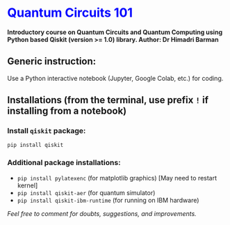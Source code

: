 # <font color=blue>Quantum Circuits 101</font>
**Introductory course on Quantum Circuits and Quantum Computing using  Python based Qiskit (version >= 1.0) library. Author: Dr Himadri Barman** 

## Generic instruction:
Use a Python interactive notebook (Jupyter, Google Colab, etc.) for coding.

## Installations (from the terminal, use prefix `!` if installing from a notebook)

### Install `qiskit` package:  

`pip install qiskit`

### Additional package installations: 

* `pip install pylatexenc` (for matplotlib graphics) [May need to restart kernel]
* `pip install qiskit-aer`   (for quantum simulator)
* `pip install qiskit-ibm-runtime` (for running on IBM hardware)

*Feel free to comment for doubts, suggestions, and improvements.*





